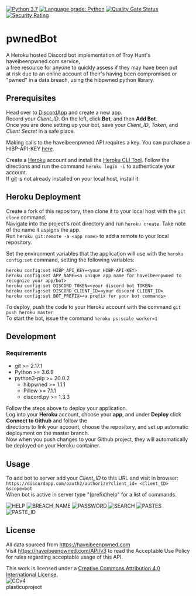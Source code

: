 [![Python 3.7](https://img.shields.io/badge/python-3.6+-blue.svg)](https://www.python.org/downloads/release/python-370/)
[![Language grade: Python](https://img.shields.io/lgtm/grade/python/g/plasticuproject/pwnedBot.svg?logo=lgtm&logoWidth=18)](https://lgtm.com/projects/g/plasticuproject/pwnedBot/context:python)
[![Quality Gate Status](https://sonarcloud.io/api/project_badges/measure?project=plasticuproject_pwnedBot&metric=alert_status)](https://sonarcloud.io/dashboard?id=plasticuproject_pwnedBot)
[![Security Rating](https://sonarcloud.io/api/project_badges/measure?project=plasticuproject_pwnedBot&metric=security_rating)](https://sonarcloud.io/dashboard?id=plasticuproject_pwnedBot)
# pwnedBot
A Heroku hosted Discord bot implementation of Troy Hunt's haveibeenpwned.com service, <br />
a free resource for anyone to quickly assess if they may have been put <br />
at risk due to an online account of their's having been compromised or <br />
"pwned" in a data breach, using the hibpwned python library. <br />


## Prerequisites 
Head over to [DiscordApp](https://discordapp.com/developers/applications/me "DiscordApp") and create a new app. <br />
Record your *Client_ID*. On the left, click **Bot**, and then **Add Bot**. <br />
Once you are done setting up your bot, save your *Client_ID*, *Token*, and *Client Secret* in a safe place. <br />

Making calls to the haveibeenpwned API requires a key. You can purchase a HIBP-API-KEY
[here](https://haveibeenpwned.com/API/Key "HIBP-API-KEY"). <br />

Create a [Heroku](https://heroku.com "Heroku") account and install the [Heroku CLI Tool](https://devcenter.heroku.com/articles/heroku-cli#download-and-install "Heroku CLI Tool"). Follow the directions and run the command `heroku login -i` to authenticate your account. <br />
If [git](https://git-scm.com/downloads "git") is not already installed on your local host, install it. <br />

## Heroku Deployment
Create a fork of this repository, then clone it to your local host with the `git clone` command. <br />
Navigate into the project's root directory and run `heroku create`. Take note of the name it assigns the app. <br />
Run `heroku git:remote -a <app name>` to add a remote to your local repository. <br />

Set the environment variables that the application will use with the `heroku config:set` command, setting the following variables:
```
heroku config:set HIBP_API_KEY=<your HIBP-API-KEY>
heroku config:set APP_NAME=<a unique app name for haveibeenpwned to recognize your app/bot>
heroku config:set DISCORD_TOKEN=<your discord bot TOKEN>
heroku config:set DISCORD_CLIENT_ID=<your discord CLIENT_ID>
heroku config:set BOT_PREFIX=<a prefix for your bot commands>
```
To deploy, push the code to your Heroku account with the command `git push heroku master` <br />
To start the bot, issue the command `heroku ps:scale worker=1` <br />


## Development
### Requirements
- git >= 2.17.1
- Python >= 3.6.9
- python3-pip >= 20.0.2
    - hibpwned >= 1.1.1
    - Pillow >= 7.1.1
    - discord.py >= 1.3.3

Follow the steps above to deploy your application. <br />
Log into your **Heroku** account, choose your **app**, and under **Deploy** click **Connect to Github** and follow the <br />
directions to link your account, choose the repository, and set up automatic deployment on the master branch. <br />
Now when you push changes to your Github project, they will automatically be deployed on your Heroku container. <br />


## Usage
To add bot to server add your *Client_ID* to this URL and visit in browser:  <br />
`https://discordapp.com/oauth2/authorize?client_id= <Client_ID> &scope=bot` <br />
When bot is active in server type "(prefix)help" for a list of commands.

![HELP](https://github.com/plasticuproject/pwnedBot/raw/master/images/help.png)
![BREACH_NAME](https://github.com/plasticuproject/pwnedBot/raw/master/images/breach_name.png)
![PASSWORD](https://github.com/plasticuproject/pwnedBot/raw/master/images/password.png)
![SEARCH](https://github.com/plasticuproject/pwnedBot/raw/master/images/search.png)
![PASTES](https://github.com/plasticuproject/pwnedBot/raw/master/images/pastes.png)
![PASTE_ID](https://github.com/plasticuproject/pwnedBot/raw/master/images/paste_id.png)

## License
All data sourced from https://haveibeenpwned.com <br />
Visit https://haveibeenpwned.com/API/v3 to read the Acceptable Use Policy <br />
for rules regarding acceptable usage of this API. <br />

This work is licensed under a [Creative Commons Attribution 4.0 International License.](https://creativecommons.org/licenses/by/4.0/) <br />
![CCv4](https://haveibeenpwned.com/Content/Images/CreativeCommons.png) <br />
plasticuproject
